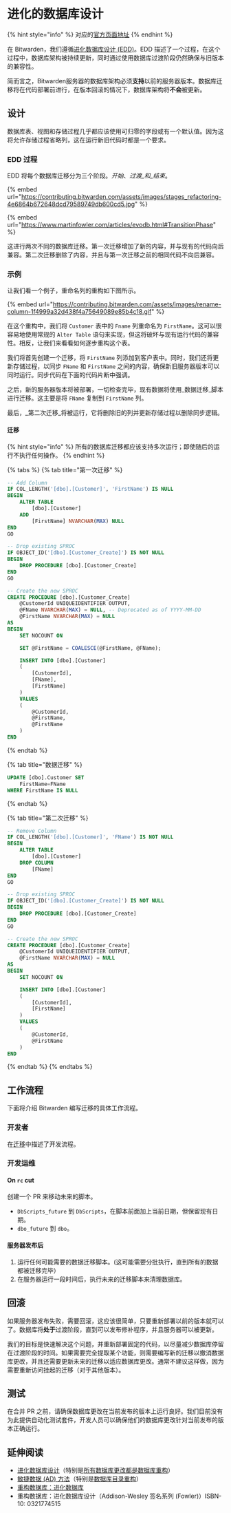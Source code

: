# 进化的数据库设计

{% hint style="info" %}
对应的[官方页面地址](https://contributing.bitwarden.com/docs/server/mssql/edd)
{% endhint %}

在 Bitwarden，我们遵循[进化数据库设计 (EDD)](https://en.wikipedia.org/wiki/Evolutionary\_database\_design)。EDD 描述了一个过程，在这个过程中，数据库架构被持续更新，同时通过使用数据库过渡阶段仍然确保与旧版本的兼容性。

简而言之，Bitwarden服务器的数据库架构必须**支持**以前的服务器版本。数据库迁移将在代码部署前进行，在版本回滚的情况下，数据库架构将**不会**被更新。

## 设计 <a href="#design" id="design"></a>

数据库表、视图和存储过程几乎都应该使用可归零的字段或有一个默认值。因为这将允许存储过程省略列，这在运行新旧代码时都是一个要求。

### EDD 过程 <a href="#edd-process" id="edd-process"></a>

EDD 将每个数据库迁移分为三个阶段。_开始_、_过渡_和_结束_。

{% embed url="https://contributing.bitwarden.com/assets/images/stages_refactoring-4e6864b672648dcd79589749db600cd5.jpg" %}

{% embed url="https://www.martinfowler.com/articles/evodb.html#TransitionPhase" %}

这进行两次不同的数据库迁移。第一次迁移增加了新的内容，并与现有的代码向后兼容。第二次迁移删除了内容，并且与第一次迁移之前的相同代码不向后兼容。

### 示例 <a href="#example" id="example"></a>

让我们看一个例子，重命名列的重构如下图所示。

{% embed url="https://contributing.bitwarden.com/assets/images/rename-column-1f4999a32d438f4a75649089e85b4c18.gif" %}

在这个重构中，我们将 `Customer` 表中的 `Fname` 列重命名为 `FirstName`。这可以很容易地使用常规的 `Alter Table` 语句来实现，但这将破坏与现有运行代码的兼容性。相反，让我们来看看如何逐步重构这个表。

我们将首先创建一个迁移，将 `FirstName` 列添加到客户表中。同时，我们还将更新存储过程，以同步 `FName` 和 `FirstName` 之间的内容，确保新旧服务器版本可以同时运行。同步代码在下面的代码片断中强调。

之后，新的服务器版本将被部署，一切检查完毕，现有数据将使用_数据迁移_脚本进行迁移。这主要是将 `FName` 复制到 `FirstName` 列。

最后，_第二次迁移_将被运行，它将删除旧的列并更新存储过程以删除同步逻辑。

#### 迁移 <a href="#migrations" id="migrations"></a>

{% hint style="info" %}
所有的数据库迁移都应该支持多次运行；即使随后的运行不执行任何操作。
{% endhint %}

{% tabs %}
{% tab title="第一次迁移" %}
```sql
-- Add Column
IF COL_LENGTH('[dbo].[Customer]', 'FirstName') IS NULL
BEGIN
    ALTER TABLE
        [dbo].[Customer]
    ADD
        [FirstName] NVARCHAR(MAX) NULL
END
GO

-- Drop existing SPROC
IF OBJECT_ID('[dbo].[Customer_Create]') IS NOT NULL
BEGIN
    DROP PROCEDURE [dbo].[Customer_Create]
END
GO

-- Create the new SPROC
CREATE PROCEDURE [dbo].[Customer_Create]
    @CustomerId UNIQUEIDENTIFIER OUTPUT,
    @FName NVARCHAR(MAX) = NULL, -- Deprecated as of YYYY-MM-DD
    @FirstName NVARCHAR(MAX) = NULL
AS
BEGIN
    SET NOCOUNT ON

    SET @FirstName = COALESCE(@FirstName, @FName);

    INSERT INTO [dbo].[Customer]
    (
        [CustomerId],
        [FName],
        [FirstName]
    )
    VALUES
    (
        @CustomerId,
        @FirstName,
        @FirstName
    )
END
```
{% endtab %}

{% tab title="数据迁移" %}
```sql
UPDATE [dbo].Customer SET
    FirstName=FName
WHERE FirstName IS NULL
```
{% endtab %}

{% tab title="第二次迁移" %}
```sql
-- Remove Column
IF COL_LENGTH('[dbo].[Customer]', 'FName') IS NOT NULL
BEGIN
    ALTER TABLE
        [dbo].[Customer]
    DROP COLUMN
        [FName]
END
GO

-- Drop existing SPROC
IF OBJECT_ID('[dbo].[Customer_Create]') IS NOT NULL
BEGIN
    DROP PROCEDURE [dbo].[Customer_Create]
END
GO

-- Create the new SPROC
CREATE PROCEDURE [dbo].[Customer_Create]
    @CustomerId UNIQUEIDENTIFIER OUTPUT,
    @FirstName NVARCHAR(MAX) = NULL
AS
BEGIN
    SET NOCOUNT ON

    INSERT INTO [dbo].[Customer]
    (
        [CustomerId],
        [FirstName]
    )
    VALUES
    (
        @CustomerId,
        @FirstName
    )
END
```
{% endtab %}
{% endtabs %}

## 工作流程 <a href="#workflow" id="workflow"></a>

下面将介绍 Bitwarden 编写迁移的具体工作流程。

### 开发者 <a href="#developer" id="developer"></a>

在[迁移](migrations.md)中描述了开发流程。

### 开发运维 <a href="#devops" id="devops"></a>

#### **On `rc` cut**

创建一个 PR 来移动未来的脚本。

* `DbScripts_future` 到 `DbScripts`，在脚本前面加上当前日期，但保留现有日期。
* `dbo_future` 到 `dbo`。

#### 服务器发布后 <a href="#after-server-release" id="after-server-release"></a>

1. 运行任何可能需要的数据迁移脚本。(这可能需要分批执行，直到所有的数据都被迁移完毕）
2. 在服务器运行一段时间后，执行未来的迁移脚本来清理数据库。

## 回滚 <a href="#rollbacks" id="rollbacks"></a>

如果服务器发布失败，需要回滚，这应该很简单，只要重新部署以前的版本就可以了。数据库将**处于**过渡阶段，直到可以发布修补程序，并且服务器可以被更新。

我们的目标是快速解决这个问题，并重新部署固定的代码，以尽量减少数据库停留在过渡阶段的时间。如果需要完全提取某个功能，则需要编写新的迁移以撤消数据库更改，并且还需要更新未来的迁移以适应数据库更改。通常不建议这样做，因为需要重新访问挂起的迁移（对于其他版本）。

## 测试 <a href="#testing" id="testing"></a>

在合并 PR 之前，请确保数据库更改在当前发布的版本上运行良好。我们目前没有为此提供自动化测试套件，开发人员可以确保他们的数据库更改针对当前发布的版本正确运行。

## 延伸阅读 <a href="#further-reading" id="further-reading"></a>

* [进化数据库设计](https://martinfowler.com/articles/evodb.html)（特别是[所有数据库更改都是数据库重构](https://martinfowler.com/articles/evodb.html#AllDatabaseChangesAreMigrations)）
* [敏捷数据 (AD) 方法](http://agiledata.org/)（特别是[数据库目录重构](http://agiledata.org/essays/databaseRefactoringCatalog.html)）
* [重构数据库：进化数据库](https://databaserefactoring.com/)
* 重构数据库：进化数据库设计（Addison-Wesley 签名系列 (Fowler)）ISBN-10: 0321774515
